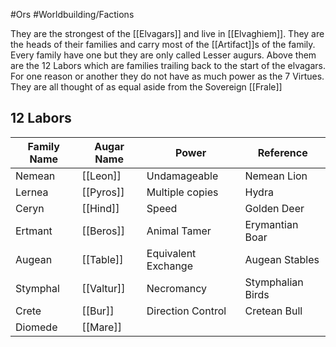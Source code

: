 #Ors #Worldbuilding/Factions 

They are the strongest of the [[Elvagars]] and live in [[Elvaghiem]]. They are the heads of their families and carry most of the [[Artifact]]s of the family. Every family have one but they are only called Lesser augurs. Above them are the 12 Labors which are families trailing back to the start of the elvagars. For one reason or another they do not have as much power as the 7 Virtues. They are all thought of as equal aside from the Sovereign [[Frale]]
## 12 Labors 
| Family Name | Augar Name | Power               | Reference         |
| ----------- | ---------- | ------------------- | ----------------- |
| Nemean      | [[Leon]]   | Undamageable        | Nemean Lion       |
| Lernea      | [[Pyros]]  | Multiple copies     | Hydra             |
| Ceryn       | [[Hind]]   | Speed               | Golden Deer       |
| Ertmant     | [[Beros]]  | Animal Tamer        | Erymantian Boar   |
| Augean      | [[Table]]  | Equivalent Exchange | Augean Stables    |
| Stymphal    | [[Valtur]] | Necromancy          | Stymphalian Birds |
| Crete       | [[Bur]]    | Direction Control   | Cretean Bull      |
| Diomede     | [[Mare]]   |                     |                   |